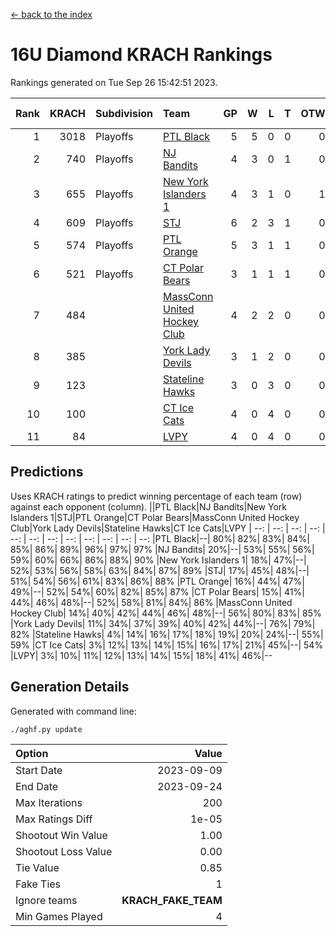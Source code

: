 [<- back to the index](readme.md)
# 16U Diamond KRACH Rankings
Rankings generated on Tue Sep 26 15:42:51 2023.

Rank|KRACH|Subdivision|Team|GP|W|L|T|OTW|OTL|SoS|Exp Wins|Win Diff
---:|---:|:---|:---|---:|---:|---:|---:|---:|---:|---:|---:|---:
1|3018|Playoffs|[PTL Black](https://gamesheetstats.com/seasons/3663/teams/140833/schedule)|5|5|0|0|0|0|450|5.8|-0.0
2|740|Playoffs|[NJ Bandits](https://gamesheetstats.com/seasons/3663/teams/140836/schedule)|4|3|0|1|0|0|253|4.7|0.0
3|655|Playoffs|[New York Islanders 1](https://gamesheetstats.com/seasons/3663/teams/140847/schedule)|4|3|1|0|1|0|360|3.9|0.0
4|609|Playoffs|[STJ](https://gamesheetstats.com/seasons/3663/teams/140841/schedule)|6|2|3|1|0|1|1273|3.7|-0.0
5|574|Playoffs|[PTL Orange](https://gamesheetstats.com/seasons/3663/teams/140842/schedule)|5|3|1|1|0|0|345|4.7|-0.0
6|521|Playoffs|[CT Polar Bears](https://gamesheetstats.com/seasons/3663/teams/140834/schedule)|3|1|1|1|0|0|524|2.7|0.0
7|484||[MassConn United Hockey Club](https://gamesheetstats.com/seasons/3663/teams/140835/schedule)|4|2|2|0|0|0|1330|2.8|-0.0
8|385||[York Lady Devils](https://gamesheetstats.com/seasons/3663/teams/140845/schedule)|3|1|2|0|0|0|840|1.9|0.0
9|123||[Stateline Hawks](https://gamesheetstats.com/seasons/3663/teams/140840/schedule)|3|0|3|0|0|0|618|0.9|0.0
10|100||[CT Ice Cats](https://gamesheetstats.com/seasons/3663/teams/140846/schedule)|4|0|4|0|0|0|995|0.8|-0.0
11|84||[LVPY](https://gamesheetstats.com/seasons/3663/teams/140844/schedule)|4|0|4|0|0|0|548|0.9|0.0

## Predictions
Uses KRACH ratings to predict winning percentage of each team (row) against each opponent (column).
||PTL Black|NJ Bandits|New York Islanders 1|STJ|PTL Orange|CT Polar Bears|MassConn United Hockey Club|York Lady Devils|Stateline Hawks|CT Ice Cats|LVPY
| --: | --: | --: | --: | --: | --: | --: | --: | --: | --: | --: | --: 
|PTL Black|--| 80%| 82%| 83%| 84%| 85%| 86%| 89%| 96%| 97%| 97%
|NJ Bandits| 20%|--| 53%| 55%| 56%| 59%| 60%| 66%| 86%| 88%| 90%
|New York Islanders 1| 18%| 47%|--| 52%| 53%| 56%| 58%| 63%| 84%| 87%| 89%
|STJ| 17%| 45%| 48%|--| 51%| 54%| 56%| 61%| 83%| 86%| 88%
|PTL Orange| 16%| 44%| 47%| 49%|--| 52%| 54%| 60%| 82%| 85%| 87%
|CT Polar Bears| 15%| 41%| 44%| 46%| 48%|--| 52%| 58%| 81%| 84%| 86%
|MassConn United Hockey Club| 14%| 40%| 42%| 44%| 46%| 48%|--| 56%| 80%| 83%| 85%
|York Lady Devils| 11%| 34%| 37%| 39%| 40%| 42%| 44%|--| 76%| 79%| 82%
|Stateline Hawks|  4%| 14%| 16%| 17%| 18%| 19%| 20%| 24%|--| 55%| 59%
|CT Ice Cats|  3%| 12%| 13%| 14%| 15%| 16%| 17%| 21%| 45%|--| 54%
|LVPY|  3%| 10%| 11%| 12%| 13%| 14%| 15%| 18%| 41%| 46%|--

## Generation Details

Generated with command line:
```
./aghf.py update
```

| Option | Value |
| :----- | ----: |
| Start Date | 2023-09-09 |
| End Date | 2023-09-24 |
| Max Iterations | 200 |
| Max Ratings Diff | 1e-05 |
| Shootout Win Value | 1.00 |
| Shootout Loss Value | 0.00 |
| Tie Value | 0.85 |
| Fake Ties | 1 |
| Ignore teams | __KRACH_FAKE_TEAM__ |
| Min Games Played | 4 |

